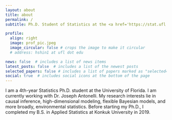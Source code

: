 ```yaml
---
layout: about
title: about
permalink: /
subtitle: Ph.D. Student of Statistics at the <a href='https://stat.ufl.edu/'> University of Florida </a>

profile:
  align: right
  image: prof_pic.jpeg
  image_circular: false # crops the image to make it circular
  # address: hshin1 at ufl dot edu

news: false  # includes a list of news items
latest_posts: false  # includes a list of the newest posts
selected_papers: false # includes a list of papers marked as "selected={true}"
social: true  # includes social icons at the bottom of the page
---
```


I am a 4th-year Statistics Ph.D. student at the University of Florida. I am currently working with Dr. Joseph Antonelli. My research interests lie in causal inference, high-dimensional modeling, flexible Bayesian models, and more broadly, environmental statistics. Before starting my Ph.D., I completed my B.S. in Applied Statistics at Konkuk University in 2019.

